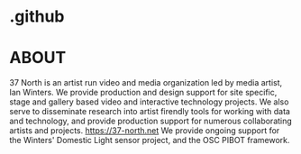 # .github
# ABOUT
37 North is an artist run video and media organization led by media artist, Ian Winters. We provide production and design support for site specific, stage and gallery based video and interactive technology projects. We also serve to disseminate research into artist firendly tools for working with data and technology, and provide production support for numerous collaborating artists and projects. https://37-north.net
We provide ongoing support for the Winters' Domestic Light sensor project, and the OSC PIBOT framework.
